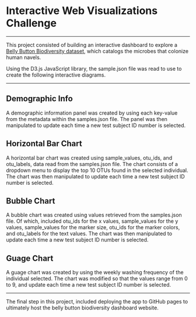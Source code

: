 # Interactive Web Visualizations Challenge

--- 

This project consisted of building an interactive dashboard to explore a [Belly Button Biodiversity dataset](http://robdunnlab.com/projects/belly-button-biodiversity/), which catalogs the microbes that colonize human navels.

Using the D3.js JavaScript library, the sample.json file was read to use to create the following interactive diagrams. 

---

## Demographic Info

A demographic information panel was created by using each key-value from the metadata within the samples.json file. The panel was then manipulated to update each time a new test subject ID number is selected. 

## Horizontal Bar Chart

A horizontal bar chart was created using sample_values, otu_ids, and otu_labels, data read from the samples.json file. The chart consists of a dropdown menu to display the top 10 OTUs found in the selected individual. The chart was then manipulated to update each time a new test subject ID number is selected.

## Bubble Chart

A bubble chart was created using values retrieved from the samples.json file. Of which, included otu_ids for the x values, sample_values for the y values, sample_values for the marker size, otu_ids for the marker colors, and otu_labels for the text values. The chart was then manipulated to update each time a new test subject ID number is selected.

## Guage Chart

A guage chart was created by using the weekly washing frequency of the individual selected. The chart was modified so that the values range from 0 to 9, and update each time a new test subject ID number is selected.

---

The final step in this project, included deploying the app to GitHub pages to ultimately host the belly button biodiversity dashboard website.